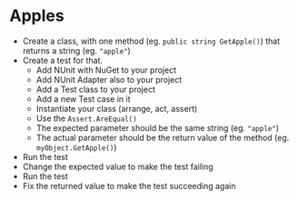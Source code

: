 # Apples
- Create a class, with one method (eg. `public string GetApple()`) that returns a string (eg. `"apple"`)
- Create a test for that.
    - Add NUnit with NuGet to your project
    - Add NUnit Adapter also to your project
    - Add a Test class to your project
    - Add a new Test case in it
    - Instantiate your class (arrange, act, assert)
    - Use the `Assert.AreEqual()`
    - The expected parameter should be the same string (eg. `"apple"`)
    - The actual parameter should be the return value of the method (eg. `myObject.GetApple()`)
- Run the test
- Change the expected value to make the test failing
- Run the test
- Fix the returned value to make the test succeeding again